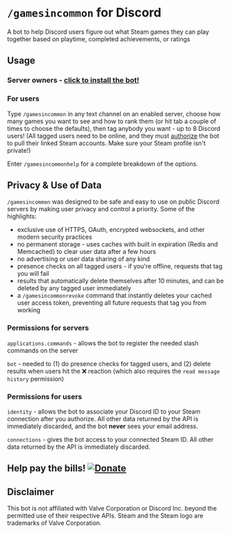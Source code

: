 # `/gamesincommon` for Discord

A bot to help Discord users figure out what Steam games they can play together based on playtime, completed achievements, or ratings

## Usage
### Server owners - [click to install the bot!](https://games-in-common.herokuapp.com/invite)

### For users
Type `/gamesincommon` in any text channel on an enabled server, choose how many games you want to see and how to rank them (or hit tab a couple of times to choose the defaults), then tag anybody you want - up to 8 Discord users! (All tagged users need to be online, and they must [authorize](https://games-in-common.herokuapp.com/authorize) the bot to pull their linked Steam accounts. Make sure your Steam profile isn't private!)

Enter `/gamesincommonhelp` for a complete breakdown of the options.

## Privacy & Use of Data
`/gamesincommon` was designed to be safe and easy to use on public Discord servers by making user privacy and control a priority. Some of the highlights:
* exclusive use of HTTPS, OAuth, encrypted websockets, and other modern security practices
* no permanent storage - uses caches with built in expiration (Redis and Memcached) to clear user data after a few hours
* no advertising or user data sharing of any kind
* presence checks on all tagged users - if you're offline, requests that tag you will fail
* results that automatically delete themselves after 10 minutes, and can be deleted by any tagged user immediately
* a `/gamesincommonrevoke` command that instantly deletes your cached user access token, preventing all future requests that tag you from working

### Permissions for servers
`applications.commands` - allows the bot to register the needed slash commands on the server

`bot` - needed to (1) do presence checks for tagged users, and (2) delete results when users hit the :x: reaction (which also requires the `read message history` permission)

### Permissions for users
`identity` - allows the bot to associate your Discord ID to your Steam connection after you authorize. All other data returned by the API is immediately discarded, and the bot **never** sees your email address.

`connections` - gives the bot access to your connected Steam ID. All other data returned by the API is immediately discarded.

## Help pay the bills! [![Donate](https://img.shields.io/badge/Donate-PayPal-green.svg)](https://www.paypal.com/cgi-bin/webscr?cmd=_s-xclick&hosted_button_id=P42LLPLPRLD92)

## Disclaimer
This bot is not affiliated with Valve Corporation or Discord Inc. beyond the permitted use of their respective APIs. Steam and the Steam logo are trademarks of Valve Corporation.
